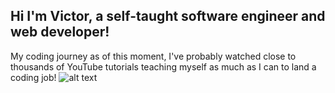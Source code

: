 ## Hi I'm Victor, a self-taught software engineer and web developer!

My coding journey as of this moment, I've probably watched close to thousands of YouTube tutorials teaching myself as much as I can to land a coding job!
![alt text][logo]

[logo]: [https://github.com/adam-p/markdown-here/raw/master/src/common/images/icon48.png](https://github.com/ghorus/ghorus/blob/main/milestone.png) "Logo Title Text 2"
<!--
**ghorus/ghorus** is a ✨ _special_ ✨ repository because its `README.md` (this file) appears on your GitHub profile.

Here are some ideas to get you started:

- 🔭 I’m currently working on ...
- 🌱 I’m currently learning ...
- 👯 I’m looking to collaborate on ...

- ⚡ Fun fact: ...
-->
